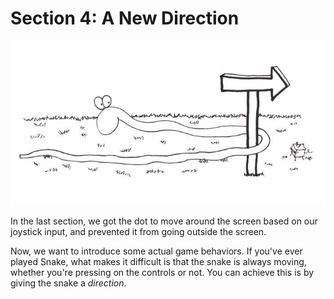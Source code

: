 # Section 4: A New Direction

![](images/new-direction.jpg)

In the last section, we got the dot to move around the screen based on
our joystick input, and prevented it from going outside the screen.

Now, we want to introduce some actual game behaviors. If you've ever
played Snake, what makes it difficult is that the snake is always
moving, whether you're pressing on the controls or not. You can achieve
this is by giving the snake a _direction_.
